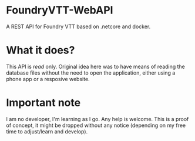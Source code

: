 # FoundryVTT-WebAPI
A REST API for Foundry VTT based on .netcore and docker.

# What it does?
This API is *read* only. Original idea here was to have means of reading the database files without the need to open the application, either using a phone app or a resposive website.

# Important note
I am no developer, I'm learning as I go. Any help is welcome.
This is a proof of concept, it might be dropped without any notice (depending on my free time to adjust/learn and develop).